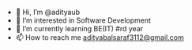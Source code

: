 - 👋 Hi, I’m @adityaub
- 👀 I’m interested in Software Development
- 🌱 I’m currently learning BE(IT) #rd year
- 📫 How to reach me adityabalsaraf3112@gmail.com

<!---
adityaub/adityaub is a ✨ special ✨ repository because its `README.md` (this file) appears on your GitHub profile.
You can click the Preview link to take a look at your changes.
--->
